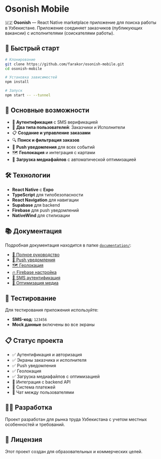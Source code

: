 # Osonish Mobile

🇺🇿 **Osonish** — React Native marketplace приложение для поиска работы в Узбекистане. Приложение соединяет заказчиков (публикующих вакансии) с исполнителями (соискателями работы).

## 🚀 Быстрый старт

```bash
# Клонирование
git clone https://github.com/farakor/osonish-mobile.git
cd osonish-mobile

# Установка зависимостей
npm install

# Запуск
npm start -- --tunnel
```

## 📱 Основные возможности

- 🔐 **Аутентификация** с SMS верификацией
- 👥 **Два типа пользователей**: Заказчики и Исполнители
- 📋 **Создание и управление заказами**
- 🔍 **Поиск и фильтрация заказов**
- 📱 **Push уведомления** для всех событий
- 🗺️ **Геолокация** и интеграция с картами
- 📸 **Загрузка медиафайлов** с автоматической оптимизацией

## 🛠 Технологии

- **React Native** с **Expo**
- **TypeScript** для типобезопасности
- **React Navigation** для навигации
- **Supabase** для backend
- **Firebase** для push уведомлений
- **NativeWind** для стилизации

## 📚 Документация

Подробная документация находится в папке [`documentation/`](./documentation/):

- [📖 Полное руководство](./documentation/README.md)
- [🔔 Push уведомления](./documentation/PUSH_NOTIFICATIONS_PRODUCTION_SETUP.md)
- [🗺️ Геолокация](./documentation/GEOLOCATION_INTEGRATION.md)
- [🔥 Firebase настройка](./documentation/FIREBASE_SETUP.md)
- [📱 SMS аутентификация](./documentation/SMS_AUTH_SETUP.md)
- [📸 Оптимизация медиа](./documentation/MEDIA_OPTIMIZATION.md)

## 🧪 Тестирование

Для тестирования приложения используйте:
- **SMS-код**: `123456`
- **Mock данные** включены во все экраны

## 📋 Статус проекта

- ✅ Аутентификация и авторизация
- ✅ Экраны заказчика и исполнителя
- ✅ Push уведомления
- ✅ Геолокация
- ✅ Загрузка медиафайлов с оптимизацией
- 🔄 Интеграция с backend API
- 🔄 Система платежей
- 🔄 Чат между пользователями

## 👨‍💻 Разработка

Проект разработан для рынка труда Узбекистана с учетом местных особенностей и требований.

## 📄 Лицензия

Этот проект создан для образовательных и коммерческих целей.
